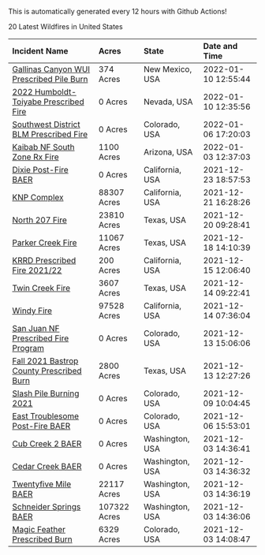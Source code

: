 This is automatically generated every 12 hours with Github Actions!

20 Latest Wildfires in United States

 | Incident Name | Acres | State | Date and Time |
|:---|:---|:---|:---|
| [Gallinas Canyon WUI Prescribed Pile Burn](https://inciweb.nwcg.gov/incident/7920/) | 374 Acres | New Mexico, USA | 2022-01-10 12:55:44 |
| [2022 Humboldt-Toiyabe Prescribed Fire](https://inciweb.nwcg.gov/incident/7310/) | 0 Acres | Nevada, USA | 2022-01-10 12:35:56 |
| [Southwest District BLM Prescribed Fire ](https://inciweb.nwcg.gov/incident/7852/) | 0 Acres | Colorado, USA | 2022-01-06 17:20:03 |
| [Kaibab NF South Zone Rx Fire](https://inciweb.nwcg.gov/incident/5922/) | 1100 Acres | Arizona, USA | 2022-01-03 12:37:03 |
| [Dixie Post-Fire BAER](https://inciweb.nwcg.gov/incident/7811/) | 0 Acres | California, USA | 2021-12-23 18:57:53 |
| [KNP Complex ](https://inciweb.nwcg.gov/incident/7838/) | 88307 Acres | California, USA | 2021-12-21 16:28:26 |
| [North 207 Fire](https://inciweb.nwcg.gov/incident/7917/) | 23810 Acres | Texas, USA | 2021-12-20 09:28:41 |
| [Parker Creek Fire](https://inciweb.nwcg.gov/incident/7914/) | 11067 Acres | Texas, USA | 2021-12-18 14:10:39 |
| [KRRD Prescribed Fire 2021/22](https://inciweb.nwcg.gov/incident/7891/) | 200 Acres | California, USA | 2021-12-15 12:06:40 |
| [Twin Creek Fire](https://inciweb.nwcg.gov/incident/7912/) | 3607 Acres | Texas, USA | 2021-12-14 09:22:41 |
| [Windy Fire](https://inciweb.nwcg.gov/incident/7841/) | 97528 Acres | California, USA | 2021-12-14 07:36:04 |
| [San Juan NF Prescribed Fire Program](https://inciweb.nwcg.gov/incident/6288/) | 0 Acres | Colorado, USA | 2021-12-13 15:06:06 |
| [Fall 2021 Bastrop County Prescribed Burn](https://inciweb.nwcg.gov/incident/7867/) | 2800 Acres | Texas, USA | 2021-12-13 12:27:26 |
| [Slash Pile Burning 2021](https://inciweb.nwcg.gov/incident/4648/) | 0 Acres | Colorado, USA | 2021-12-09 10:04:45 |
| [East Troublesome Post-Fire BAER](https://inciweb.nwcg.gov/incident/7267/) | 0 Acres | Colorado, USA | 2021-12-06 15:53:01 |
| [Cub Creek 2 BAER](https://inciweb.nwcg.gov/incident/7830/) | 0 Acres | Washington, USA | 2021-12-03 14:36:41 |
| [Cedar Creek BAER](https://inciweb.nwcg.gov/incident/7832/) | 0 Acres | Washington, USA | 2021-12-03 14:36:32 |
| [Twentyfive Mile BAER](https://inciweb.nwcg.gov/incident/7846/) | 22117 Acres | Washington, USA | 2021-12-03 14:36:19 |
| [Schneider Springs BAER](https://inciweb.nwcg.gov/incident/7860/) | 107322 Acres | Washington, USA | 2021-12-03 14:36:06 |
| [Magic Feather Prescribed Burn](https://inciweb.nwcg.gov/incident/6403/) | 6329 Acres | Colorado, USA | 2021-12-03 14:08:47 |
